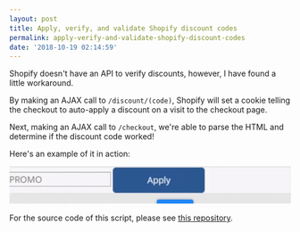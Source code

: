 ```yaml
---
layout: post
title: Apply, verify, and validate Shopify discount codes
permalink: apply-verify-and-validate-shopify-discount-codes
date: '2018-10-19 02:14:59'
---
```


Shopify doesn't have an API to verify discounts, however, I have found a little workaround.

By making an AJAX call to `/discount/(code)`, Shopify will set a cookie telling the checkout to auto-apply a discount on a visit to the checkout page.

Next, making an AJAX call to `/checkout`, we're able to parse the HTML and determine if the discount code worked!

Here's an example of it in action:

![promo-verify](/assets/images/2018/10/promo-verify.gif)

For the source code of this script, please see [this repository](https://github.com/osiset/Shopify-Frontend-Helper).
